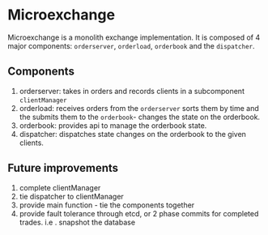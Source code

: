 # Microexchange

Microexchange is a monolith exchange implementation.  It is composed of 4 major components:
`orderserver`, `orderload`, `orderbook` and the `dispatcher`.

## Components

1. orderserver: takes in orders and records clients in a subcomponent `clientManager`
2. orderload: receives orders from the `orderserver` sorts them by time and the submits them to the `orderbook`-
              changes the state on the orderbook.
3. orderbook: provides api to manage the orderbook state.
4. dispatcher: dispatches state changes on the orderbook to the given clients.

## Future improvements

1. complete clientManager
1. tie dispatcher to clientManager
1. provide main function - tie the components together
1. provide fault tolerance through etcd, or 2 phase commits for completed trades. i.e . snapshot the database
